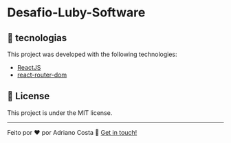 # Desafio-Luby-Software

## :rocket: tecnologias
This project was developed  with the following technologies:

- [ReactJS](https://reactjs.org/)
- [react-router-dom](https://github.com/ReactTraining/react-router)
## :memo: License

This project is under the MIT license.

---

Feito por ♥ por Adriano Costa :wave: [Get in touch!](https://www.linkedin.com/in/adriano-costa-101395141/)
